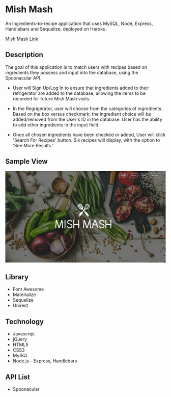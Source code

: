 # Mish Mash

An ingredients-to-recipe application that uses MySQL, Node, Express, Handlebars and Sequelize, deployed on Heroku. 

[Mish Mash Link](http://immense-ravine-59091.herokuapp.com/ "project-2 Link")


## Description

The goal of this application is to match users with recipes based on ingredients they possess and input into the database, using the Spoonacular API.

+ User will Sign Up/Log In to ensure that ingredients added to their refrigerator are added to the database, allowing the items to be recorded for future Mish Mash visits.

+ In the Regrigerator, user will choose from the categories of ingredients. Based on the box versus checkmark, the ingredient choice will be added/removed from the User's ID in the database. User has the ability to add other ingredients in the input field.

+ Once all chosen ingredients have been checked or added, User will click 'Search For Recipes' button. Six recipes will display, with the option to 'See More Results.' 



## Sample View

![Mish Mash App Screenshot](/public/images/screenshot.jpg/)


## Library 

+ Font Awesome
+ Materialize
+ Sequelize
+ Unirest


## Technology

+ Javascript
+ jQuery
+ HTML5
+ CSS3
+ MySQL
+ Node.js - Express, Handlebars


## API List

+ Spoonacular

